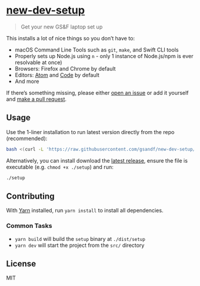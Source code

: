 # [new-dev-setup](https://gsandf.github.io/new-dev-setup/)

> Get your new GS&F laptop set up

This installs a lot of nice things so you don’t have to:

-   macOS Command Line Tools such as `git`, `make`, and Swift CLI tools
-   Properly sets up Node.js using `n` - only 1 instance of Node.js/npm is ever resolvable at once)
-   Browsers: Firefox and Chrome by default
-   Editors: [Atom](https://atom.io/) and [Code](https://code.visualstudio.com/) by default
-   And more

If there’s something missing, please either [open an issue](https://github.com/gsandf/new-dev-setup/issues/new) or add it yourself and [make a pull request](https://github.com/gsandf/new-dev-setup/compare).

## Usage

Use the 1-liner installation to run latest version directly from the repo (recommended):

```bash
bash <(curl -L 'https://raw.githubusercontent.com/gsandf/new-dev-setup/master/setup')
```

Alternatively, you can install download the [latest release](https://github.com/gsandf/new-dev-setup/releases/latest), ensure the file is executable (e.g. `chmod +x ./setup`) and run:

```bash
./setup
```

## Contributing

With [Yarn](https://yarnpkg.com/) installed, run `yarn install` to install all dependencies.

### Common Tasks

-   `yarn build` will build the `setup` binary at `./dist/setup`
-   `yarn dev` will start the project from the `src/` directory

## License

MIT

